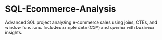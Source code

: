 # SQL-Ecommerce-Analysis
Advanced SQL project analyzing e-commerce sales using joins, CTEs, and window functions. Includes sample data (CSV) and queries with business insights.
